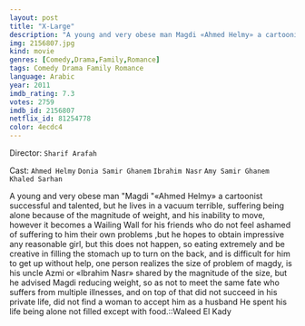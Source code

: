 ```yaml
---
layout: post
title: "X-Large"
description: "A young and very obese man Magdi «Ahmed Helmy» a cartoonist successful and talented, but he lives in a vacuum terrible, suffering being alone because of the magnitude of weight, and his inability to move, however it becomes a Wailing Wall for his friends who do not feel ashamed of suffering to him their own problems ,but he hopes to obtain impressive any reasonable girl, but this does not happen, so eating extremely and be creative in filling the stomach up to turn on the back, and is difficult for him to get up without help, one person realizes the size of problem of magdy, is his uncl.."
img: 2156807.jpg
kind: movie
genres: [Comedy,Drama,Family,Romance]
tags: Comedy Drama Family Romance 
language: Arabic
year: 2011
imdb_rating: 7.3
votes: 2759
imdb_id: 2156807
netflix_id: 81254778
color: 4ecdc4
---
```

Director: `Sharif Arafah`  

Cast: `Ahmed Helmy` `Donia Samir Ghanem` `Ibrahim Nasr` `Amy Samir Ghanem` `Khaled Sarhan` 

A young and very obese man "Magdi "«Ahmed Helmy» a cartoonist successful and talented, but he lives in a vacuum terrible, suffering being alone because of the magnitude of weight, and his inability to move, however it becomes a Wailing Wall for his friends who do not feel ashamed of suffering to him their own problems ,but he hopes to obtain impressive any reasonable girl, but this does not happen, so eating extremely and be creative in filling the stomach up to turn on the back, and is difficult for him to get up without help, one person realizes the size of problem of magdy, is his uncle Azmi or «Ibrahim Nasr» shared by the magnitude of the size, but he advised Magdi reducing weight, so as not to meet the same fate who suffers from multiple illnesses, and on top of that did not succeed in his private life, did not find a woman to accept him as a husband He spent his life being alone not filled except with food.::Waleed El Kady
